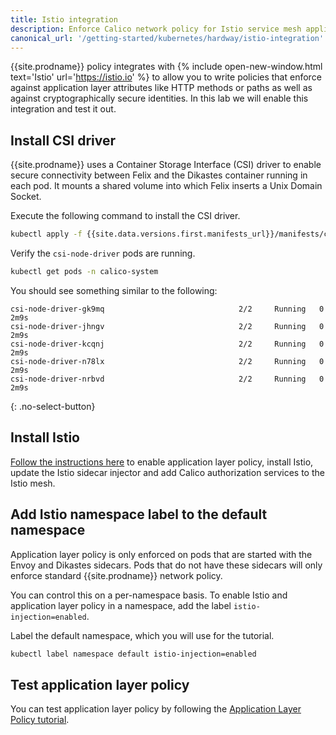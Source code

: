 ```yaml
---
title: Istio integration
description: Enforce Calico network policy for Istio service mesh applications.
canonical_url: '/getting-started/kubernetes/hardway/istio-integration'
---
```


{{site.prodname}} policy integrates with {% include open-new-window.html text='Istio' url='https://istio.io' %} to allow you to write policies that enforce against
application layer attributes like HTTP methods or paths as well as against cryptographically secure identities. In this
lab we will enable this integration and test it out.

## Install CSI driver

{{site.prodname}} uses a Container Storage Interface (CSI) driver to enable secure connectivity between Felix and the Dikastes container
running in each pod.  It mounts a shared volume into which Felix inserts a Unix Domain Socket.

Execute the following command to install the CSI driver.

```bash
kubectl apply -f {{site.data.versions.first.manifests_url}}/manifests/csi-driver.yaml
```

Verify the `csi-node-driver` pods are running.

```bash
kubectl get pods -n calico-system
```

You should see something similar to the following:

```
csi-node-driver-gk9mq                              2/2     Running   0             2m9s
csi-node-driver-jhngv                              2/2     Running   0             2m9s
csi-node-driver-kcqnj                              2/2     Running   0             2m9s
csi-node-driver-n78lx                              2/2     Running   0             2m9s
csi-node-driver-nrbvd                              2/2     Running   0             2m9s
```
{: .no-select-button}

## Install Istio

[Follow the instructions here]({{site.baseurl}}/security/app-layer-policy) to enable application layer policy, install Istio, update the
Istio sidecar injector and add Calico authorization services to the Istio mesh.

## Add Istio namespace label to the default namespace

Application layer policy is only enforced on pods that are started with the
Envoy and Dikastes sidecars.  Pods that do not have these sidecars will
only enforce standard {{site.prodname}} network policy.

You can control this on a per-namespace basis.  To enable Istio and application
layer policy in a namespace, add the label `istio-injection=enabled`.

Label the default namespace, which you will use for the tutorial.

```bash
kubectl label namespace default istio-injection=enabled
```

## Test application layer policy

You can test application layer policy by following the [Application Layer Policy tutorial](/security/tutorials/app-layer-policy/enforce-policy-istio).

